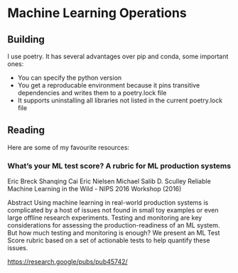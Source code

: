 # Machine Learning Operations


## Building
I use poetry. It has several advantages over pip and conda, some important ones:
- You can specify the python version 
- You get a reproducable environment because it pins transitive dependencies and writes them to a poetry.lock file
- It supports uninstalling all libraries not listed in the current poetry.lock file


## Reading

Here are some of my favourite resources:

### What’s your ML test score? A rubric for ML production systems
Eric Breck Shanqing Cai Eric Nielsen Michael Salib D. Sculley
Reliable Machine Learning in the Wild - NIPS 2016 Workshop (2016)

Abstract
Using machine learning in real-world production systems is complicated by a host of issues not found in small toy examples or even large offline research experiments. Testing and monitoring are key considerations for assessing the production-readiness of an ML system. But how much testing and monitoring is enough? We present an ML Test Score rubric based on a set of actionable tests to help quantify these issues.

https://research.google/pubs/pub45742/


